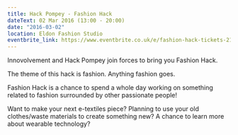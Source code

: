 ```yaml
---
title: Hack Pompey - Fashion Hack
dateText: 02 Mar 2016 (13:00 - 20:00)
date: "2016-03-02"
location: Eldon Fashion Studio
eventbrite_link: https://www.eventbrite.co.uk/e/fashion-hack-tickets-21408075129#
---
```


Innovolvement and Hack Pompey join forces to bring you Fashion Hack.

The theme of this hack is fashion. Anything fashion goes.

Fashion Hack is a chance to spend a whole day working on something related to fashion surrounded by other passionate people!

Want to make your next e-textiles piece? Planning to use your old clothes/waste materials to create something new? A chance to learn more about wearable technology?
